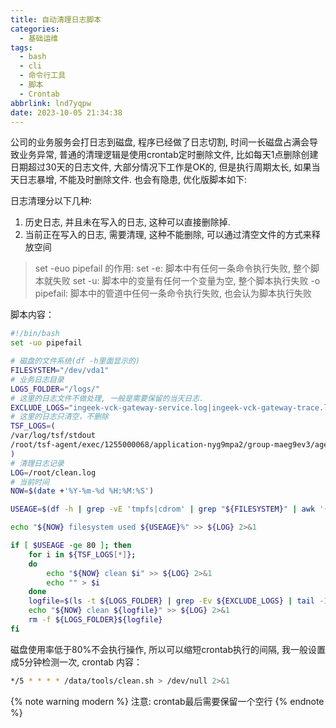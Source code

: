 ```yaml
---
title: 自动清理日志脚本
categories:
  - 基础运维
tags:
  - bash
  - cli
  - 命令行工具
  - 脚本
  - Crontab
abbrlink: lnd7yqpw
date: 2023-10-05 21:34:38
---
```


公司的业务服务会打日志到磁盘, 程序已经做了日志切割, 时间一长磁盘占满会导致业务异常, 普通的清理逻辑是使用crontab定时删除文件, 比如每天1点删除创建日期超过30天的日志文件, 大部分情况下工作是OK的, 但是执行周期太长, 如果当天日志暴增, 不能及时删除文件. 也会有隐患, 优化版脚本如下:

日志清理分以下几种:
1. 历史日志, 并且未在写入的日志, 这种可以直接删除掉.
2. 当前正在写入的日志, 需要清理, 这种不能删除, 可以通过清空文件的方式来释放空间

> set -euo pipefail 的作用: 
> set -e: 脚本中有任何一条命令执行失败, 整个脚本就失败
> set -u: 脚本中的变量有任何一个变量为空, 整个脚本执行失败
> -o pipefail: 脚本中的管道中任何一条命令执行失败, 也会认为脚本执行失败

脚本内容：
```bash
#!/bin/bash
set -uo pipefail

# 磁盘的文件系统(df -h里面显示的)
FILESYSTEM="/dev/vda1"
# 业务日志目录
LOGS_FOLDER="/logs/"
# 这里的日志文件不做处理, 一般是需要保留的当天日志.
EXCLUDE_LOGS="ingeek-vck-gateway-service.log|ingeek-vck-gateway-trace.log|ipp-gateway-service.log|ipp-gateway-trace.log"
# 这里的日志只清空，不删除
TSF_LOGS=(
/var/log/tsf/stdout
/root/tsf-agent/exec/1255000068/application-nyg9mpa2/group-maeg9ev3/agent.log
)
# 清理日志记录
LOG=/root/clean.log
# 当前时间
NOW=$(date +'%Y-%m-%d %H:%M:%S')

USEAGE=$(df -h | grep -vE 'tmpfs|cdrom' | grep "${FILESYSTEM}" | awk '{print $(NF-1)}' | cut -d "%" -f1)

echo "${NOW} filesystem used ${USEAGE}%" >> ${LOG} 2>&1

if [ $USEAGE -ge 80 ]; then
    for i in ${TSF_LOGS[*]};
    do
        echo "${NOW} clean $i" >> ${LOG} 2>&1
        echo "" > $i
    done
    logfile=$(ls -t ${LOGS_FOLDER} | grep -Ev ${EXCLUDE_LOGS} | tail -1)
    echo "${NOW} clean ${logfile}" >> ${LOG} 2>&1
    rm -f ${LOGS_FOLDER}${logfile}
fi
```


磁盘使用率低于80%不会执行操作, 所以可以缩短crontab执行的间隔, 我一般设置成5分钟检测一次, crontab 内容：
```bash
*/5 * * * * /data/tools/clean.sh > /dev/null 2>&1
```


{% note warning modern %}
注意: crontab最后需要保留一个空行
{% endnote %}